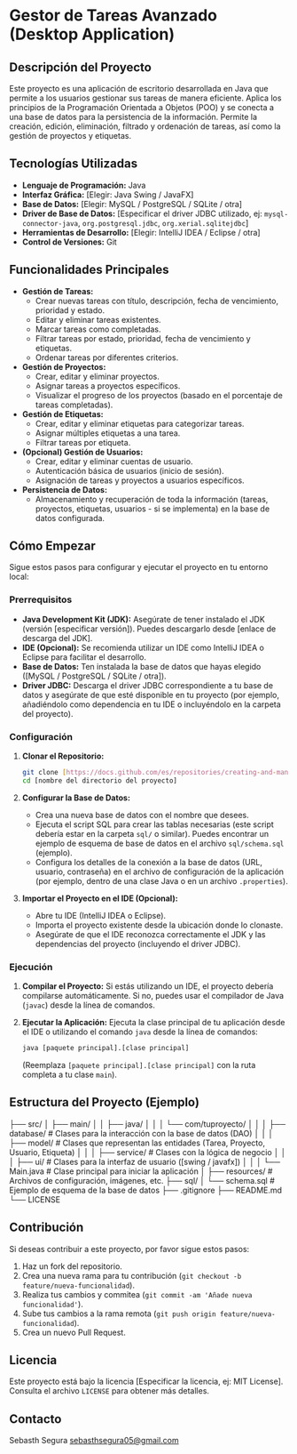 # Gestor de Tareas Avanzado (Desktop Application)

## Descripción del Proyecto

Este proyecto es una aplicación de escritorio desarrollada en Java que permite a los usuarios gestionar sus tareas de manera eficiente. Aplica los principios de la Programación Orientada a Objetos (POO) y se conecta a una base de datos para la persistencia de la información. Permite la creación, edición, eliminación, filtrado y ordenación de tareas, así como la gestión de proyectos y etiquetas.

## Tecnologías Utilizadas

* **Lenguaje de Programación:** Java
* **Interfaz Gráfica:** [Elegir: Java Swing / JavaFX]
* **Base de Datos:** [Elegir: MySQL / PostgreSQL / SQLite / otra]
* **Driver de Base de Datos:** [Especificar el driver JDBC utilizado, ej: `mysql-connector-java`, `org.postgresql.jdbc`, `org.xerial.sqlitejdbc`]
* **Herramientas de Desarrollo:** [Elegir: IntelliJ IDEA / Eclipse / otra]
* **Control de Versiones:** Git

## Funcionalidades Principales

* **Gestión de Tareas:**
    * Crear nuevas tareas con título, descripción, fecha de vencimiento, prioridad y estado.
    * Editar y eliminar tareas existentes.
    * Marcar tareas como completadas.
    * Filtrar tareas por estado, prioridad, fecha de vencimiento y etiquetas.
    * Ordenar tareas por diferentes criterios.
* **Gestión de Proyectos:**
    * Crear, editar y eliminar proyectos.
    * Asignar tareas a proyectos específicos.
    * Visualizar el progreso de los proyectos (basado en el porcentaje de tareas completadas).
* **Gestión de Etiquetas:**
    * Crear, editar y eliminar etiquetas para categorizar tareas.
    * Asignar múltiples etiquetas a una tarea.
    * Filtrar tareas por etiqueta.
* **(Opcional) Gestión de Usuarios:**
    * Crear, editar y eliminar cuentas de usuario.
    * Autenticación básica de usuarios (inicio de sesión).
    * Asignación de tareas y proyectos a usuarios específicos.
* **Persistencia de Datos:**
    * Almacenamiento y recuperación de toda la información (tareas, proyectos, etiquetas, usuarios - si se implementa) en la base de datos configurada.

## Cómo Empezar

Sigue estos pasos para configurar y ejecutar el proyecto en tu entorno local:

### Prerrequisitos

* **Java Development Kit (JDK):** Asegúrate de tener instalado el JDK (versión [especificar versión]). Puedes descargarlo desde [enlace de descarga del JDK].
* **IDE (Opcional):** Se recomienda utilizar un IDE como IntelliJ IDEA o Eclipse para facilitar el desarrollo.
* **Base de Datos:** Ten instalada la base de datos que hayas elegido ([MySQL / PostgreSQL / SQLite / otra]).
* **Driver JDBC:** Descarga el driver JDBC correspondiente a tu base de datos y asegúrate de que esté disponible en tu proyecto (por ejemplo, añadiéndolo como dependencia en tu IDE o incluyéndolo en la carpeta del proyecto).

### Configuración

1.  **Clonar el Repositorio:**
    ```bash
    git clone [https://docs.github.com/es/repositories/creating-and-managing-repositories/about-repositories](https://docs.github.com/es/repositories/creating-and-managing-repositories/about-repositories)
    cd [nombre del directorio del proyecto]
    ```

2.  **Configurar la Base de Datos:**
    * Crea una nueva base de datos con el nombre que desees.
    * Ejecuta el script SQL para crear las tablas necesarias (este script debería estar en la carpeta `sql/` o similar). Puedes encontrar un ejemplo de esquema de base de datos en el archivo `sql/schema.sql` (ejemplo).
    * Configura los detalles de la conexión a la base de datos (URL, usuario, contraseña) en el archivo de configuración de la aplicación (por ejemplo, dentro de una clase Java o en un archivo `.properties`).

3.  **Importar el Proyecto en el IDE (Opcional):**
    * Abre tu IDE (IntelliJ IDEA o Eclipse).
    * Importa el proyecto existente desde la ubicación donde lo clonaste.
    * Asegúrate de que el IDE reconozca correctamente el JDK y las dependencias del proyecto (incluyendo el driver JDBC).

### Ejecución

1.  **Compilar el Proyecto:** Si estás utilizando un IDE, el proyecto debería compilarse automáticamente. Si no, puedes usar el compilador de Java (`javac`) desde la línea de comandos.

2.  **Ejecutar la Aplicación:** Ejecuta la clase principal de tu aplicación desde el IDE o utilizando el comando `java` desde la línea de comandos:
    ```bash
    java [paquete principal].[clase principal]
    ```
    (Reemplaza `[paquete principal].[clase principal]` con la ruta completa a tu clase `main`).

## Estructura del Proyecto (Ejemplo)
├── src/
│   ├── main/
│   │   ├── java/
│   │   │   └── com/tuproyecto/
│   │   │       ├── database/        # Clases para la interacción con la base de datos (DAO)
│   │   │       ├── model/           # Clases que representan las entidades (Tarea, Proyecto, Usuario, Etiqueta)
│   │   │       ├── service/         # Clases con la lógica de negocio
│   │   │       ├── ui/              # Clases para la interfaz de usuario ([swing / javafx])
│   │   │       └── Main.java        # Clase principal para iniciar la aplicación
│   ├── resources/      # Archivos de configuración, imágenes, etc.
├── sql/
│   └── schema.sql       # Ejemplo de esquema de la base de datos
├── .gitignore
├── README.md
└── LICENSE

## Contribución

Si deseas contribuir a este proyecto, por favor sigue estos pasos:

1.  Haz un fork del repositorio.
2.  Crea una nueva rama para tu contribución (`git checkout -b feature/nueva-funcionalidad`).
3.  Realiza tus cambios y commitea (`git commit -am 'Añade nueva funcionalidad'`).
4.  Sube tus cambios a la rama remota (`git push origin feature/nueva-funcionalidad`).
5.  Crea un nuevo Pull Request.

## Licencia

Este proyecto está bajo la licencia [Especificar la licencia, ej: MIT License]. Consulta el archivo `LICENSE` para obtener más detalles.

## Contacto

Sebasth Segura
sebasthsegura05@gmail.com
